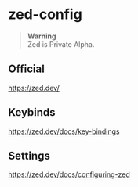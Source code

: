 # zed-config

> **Warning**  
> Zed is Private Alpha.

## Official
https://zed.dev/

## Keybinds
https://zed.dev/docs/key-bindings

## Settings
https://zed.dev/docs/configuring-zed
